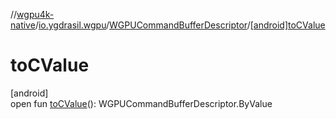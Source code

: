 //[wgpu4k-native](../../../index.md)/[io.ygdrasil.wgpu](../index.md)/[WGPUCommandBufferDescriptor](index.md)/[[android]toCValue]([android]to-c-value.md)

# toCValue

[android]\
open fun [toCValue]([android]to-c-value.md)(): WGPUCommandBufferDescriptor.ByValue